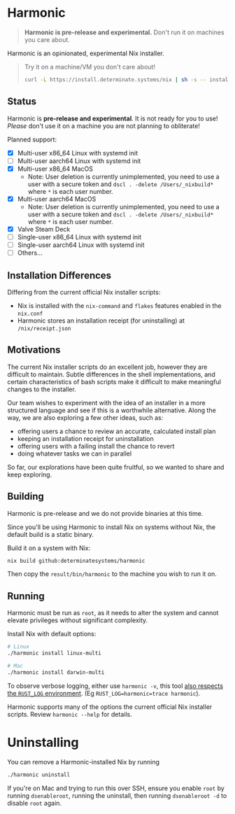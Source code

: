 # Harmonic

> **Harmonic is pre-release and experimental.** Don't run it on machines you care about.

Harmonic is an opinionated, experimental Nix installer.

> Try it on a machine/VM you don't care about!
>
> ```bash
> curl -L https://install.determinate.systems/nix | sh -s -- install
> ```

## Status

Harmonic is **pre-release and experimental**. It is not ready for you to use! *Please* don't use it on a machine you are not planning to obliterate!

Planned support:

* [x] Multi-user x86_64 Linux with systemd init
* [ ] Multi-user aarch64 Linux with systemd init
* [x] Multi-user x86_64 MacOS
    + Note: User deletion is currently unimplemented, you need to use a user with a secure token and `dscl . -delete /Users/_nixbuild*` where `*` is each user number.
* [x] Multi-user aarch64 MacOS
    + Note: User deletion is currently unimplemented, you need to use a user with a secure token and `dscl . -delete /Users/_nixbuild*` where `*` is each user number.
* [x] Valve Steam Deck
* [ ] Single-user x86_64 Linux with systemd init
* [ ] Single-user aarch64 Linux with systemd init
* [ ] Others...

## Installation Differences

Differing from the current official Nix installer scripts:

* Nix is installed with the `nix-command` and `flakes` features enabled in the `nix.conf`
* Harmonic stores an installation receipt (for uninstalling) at `/nix/receipt.json`

## Motivations

The current Nix installer scripts do an excellent job, however they are difficult to maintain. Subtle differences in the shell implementations, and certain characteristics of bash scripts make it difficult to make meaningful changes to the installer.

Our team wishes to experiment with the idea of an installer in a more structured language and see if this is a worthwhile alternative. Along the way, we are also exploring a few other ideas, such as:

* offering users a chance to review an accurate, calculated install plan
* keeping an installation receipt for uninstallation
* offering users with a failing install the chance to revert
* doing whatever tasks we can in parallel

So far, our explorations have been quite fruitful, so we wanted to share and keep exploring.

## Building

Harmonic is pre-release and we do not provide binaries at this time.

Since you'll be using Harmonic to install Nix on systems without Nix, the default build is a static binary.

Build it on a system with Nix:

```bash
nix build github:determinatesystems/harmonic
```

Then copy the `result/bin/harmonic` to the machine you wish to run it on.

## Running

Harmonic must be run as `root`, as it needs to alter the system and cannot elevate privileges without significant complexity.

Install Nix with default options:

```bash
# Linux
./harmonic install linux-multi

# Mac
./harmonic install darwin-multi
```

To observe verbose logging, either use `harmonic -v`, this tool [also respects the `RUST_LOG` environment](https://docs.rs/tracing-subscriber/latest/tracing_subscriber/filter/struct.EnvFilter.html#directives). (Eg `RUST_LOG=harmonic=trace harmonic`).

Harmonic supports many of the options the current official Nix installer scripts. Review `harmonic --help` for details.

# Uninstalling

You can remove a Harmonic-installed Nix by running

```bash
./harmonic uninstall
```

If you're on Mac and trying to run this over SSH, ensure you enable `root` by running `dsenableroot`, running the uninstall, then running `dsenableroot -d` to disable `root` again.